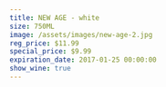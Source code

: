 ```yaml
---
title: NEW AGE - white
size: 750ML
image: /assets/images/new-age-2.jpg
reg_price: $11.99
special_price: $9.99
expiration_date: 2017-01-25 00:00:00
show_wine: true
---
```



